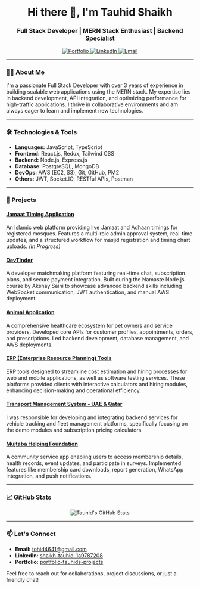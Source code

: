 <h1 align="center">Hi there 👋, I'm Tauhid Shaikh</h1>
<h3 align="center">Full Stack Developer | MERN Stack Enthusiast | Backend Specialist</h3>

<p align="center">
  <a href="https://portfolio-tauhids-projects-11374b6e.vercel.app/" target="_blank">
    <img src="https://img.shields.io/badge/Portfolio-Visit-blue?style=for-the-badge&logo=appveyor" alt="Portfolio" />
  </a>
  <a href="https://www.linkedin.com/in/shaikh-tauhid-1a9787208/" target="_blank">
    <img src="https://img.shields.io/badge/LinkedIn-Connect-blue?style=for-the-badge&logo=linkedin" alt="LinkedIn" />
  </a>
  <a href="mailto:tohid4641@gmail.com" target="_blank">
    <img src="https://img.shields.io/badge/Email-Contact-red?style=for-the-badge&logo=gmail" alt="Email" />
  </a>
</p>

---

### 👨‍💻 About Me

I'm a passionate Full Stack Developer with over 3 years of experience in building scalable web applications using the MERN stack. My expertise lies in backend development, API integration, and optimizing performance for high-traffic applications. I thrive in collaborative environments and am always eager to learn and implement new technologies.

---

### 🛠️ Technologies & Tools

- **Languages:** JavaScript, TypeScript
- **Frontend:** React.js, Redux, Tailwind CSS
- **Backend:** Node.js, Express.js
- **Database:** PostgreSQL, MongoDB
- **DevOps:** AWS (EC2, S3), Git, GitHub, PM2
- **Others:** JWT, Socket.IO, RESTful APIs, Postman

---

### 🚀 Projects

#### [Jamaat Timing Application](https://github.com/Tohid4641/jamaat-timing-app-frontend)
An Islamic web platform providing live Jamaat and Adhaan timings for registered mosques. Features a multi-role admin approval system, real-time updates, and a structured workflow for masjid registration and timing chart uploads. *(In Progress)*

#### [DevTinder](https://github.com/Tohid4641/devTinder)
A developer matchmaking platform featuring real-time chat, subscription plans, and secure payment integration. Built during the Namaste Node.js course by Akshay Saini to showcase advanced backend skills including WebSocket communication, JWT authentication, and manual AWS deployment.

#### [Animal Application](https://animalsapp.in/)
A comprehensive healthcare ecosystem for pet owners and service providers. Developed core APIs for customer profiles, appointments, orders, and prescriptions. Led backend development, database management, and AWS deployments.

#### [ERP (Enterprise Resource Planning) Tools](https://www.webapplicationdevelopmentcost.com/web-app-cost-calculator/)
ERP tools designed to streamline cost estimation and hiring processes for web and mobile applications, as well as software testing services. These platforms provided clients with interactive calculators and hiring modules, enhancing decision-making and operational efficiency.

#### [Transport Management System - UAE & Qatar](https://www.vehicletracking.qa/)
I was responsible for developing and integrating backend services for vehicle tracking and fleet management platforms, specifically focusing on the demo modules and subscription pricing calculators

#### [Mujtaba Helping Foundation](https://mhfglobal.com/)
A community service app enabling users to access membership details, health records, event updates, and participate in surveys. Implemented features like membership card downloads, report generation, WhatsApp integration, and push notifications.

---

### 📈 GitHub Stats

<p align="center">
  <img src="https://github-readme-stats.vercel.app/api?username=Tohid4641&show_icons=true&theme=radical" alt="Tauhid's GitHub Stats" />
</p>

---

### 📫 Let's Connect

- **Email:** [tohid4641@gmail.com](mailto:tohid4641@gmail.com)
- **LinkedIn:** [shaikh-tauhid-1a9787208](https://www.linkedin.com/in/shaikh-tauhid-1a9787208/)
- **Portfolio:** [portfolio-tauhids-projects](https://portfolio-tauhids-projects-11374b6e.vercel.app/)

Feel free to reach out for collaborations, project discussions, or just a friendly chat!

